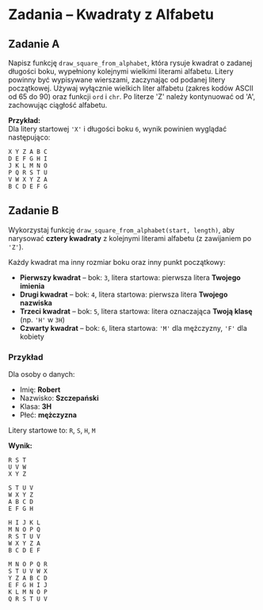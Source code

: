 # Zadania – Kwadraty z Alfabetu

## Zadanie A

Napisz funkcję ```draw_square_from_alphabet```, która rysuje kwadrat o zadanej długości boku, wypełniony kolejnymi wielkimi literami alfabetu.
Litery powinny być wypisywane wierszami, zaczynając od podanej litery początkowej.
Używaj wyłącznie wielkich liter alfabetu (zakres kodów ASCII od 65 do 90) oraz funkcji ```ord``` i ```chr```.
Po literze 'Z' należy kontynuować od 'A', zachowując ciągłość alfabetu.

**Przykład:**  
Dla litery startowej `'X'` i długości boku `6`, wynik powinien wyglądać następująco:

```
X Y Z A B C 
D E F G H I 
J K L M N O 
P Q R S T U 
V W X Y Z A 
B C D E F G 
```


## Zadanie B

Wykorzystaj funkcję `draw_square_from_alphabet(start, length)`, aby narysować **cztery kwadraty** z kolejnymi literami alfabetu (z zawijaniem po `'Z'`).

Każdy kwadrat ma inny rozmiar boku oraz inny punkt początkowy:

- **Pierwszy kwadrat** – bok: `3`, litera startowa: pierwsza litera **Twojego imienia**
- **Drugi kwadrat** – bok: `4`, litera startowa: pierwsza litera **Twojego nazwiska**
- **Trzeci kwadrat** – bok: `5`, litera startowa: litera oznaczająca **Twoją klasę** (np. `'H'` w `3H`)
- **Czwarty kwadrat** – bok: `6`, litera startowa: `'M'` dla mężczyzny, `'F'` dla kobiety

### Przykład

Dla osoby o danych:

- Imię: **Robert**
- Nazwisko: **Szczepański**
- Klasa: **3H**
- Płeć: **mężczyzna**

Litery startowe to: `R`, `S`, `H`, `M`

**Wynik:**

```
R S T 
U V W 
X Y Z 

S T U V 
W X Y Z 
A B C D 
E F G H 

H I J K L 
M N O P Q 
R S T U V 
W X Y Z A 
B C D E F 

M N O P Q R 
S T U V W X 
Y Z A B C D 
E F G H I J 
K L M N O P 
Q R S T U V 
```
